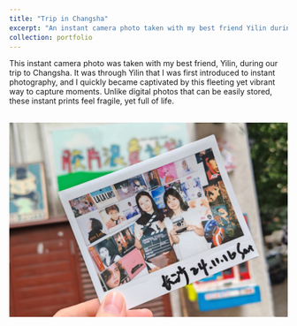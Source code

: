 ```yaml
---
title: "Trip in Changsha"
excerpt: "An instant camera photo taken with my best friend Yilin during the trip in Changsha."
collection: portfolio
---
```


This instant camera photo was taken with my best friend, Yilin, during our trip to Changsha. It was through Yilin that I was first introduced to instant photography, and I quickly became captivated by this fleeting yet vibrant way to capture moments. Unlike digital photos that can be easily stored, these instant prints feel fragile, yet full of life.

<br/><img src='/images/instant.jpg'>
